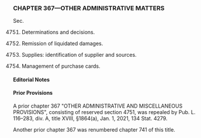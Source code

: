 ### **CHAPTER 367—OTHER ADMINISTRATIVE MATTERS** ###

Sec.

4751. Determinations and decisions.

4752. Remission of liquidated damages.

4753. Supplies: identification of supplier and sources.

4754. Management of purchase cards.

#### **Editorial Notes** ####

#### Prior Provisions ####

A prior chapter 367 "OTHER ADMINISTRATIVE AND MISCELLANEOUS PROVISIONS", consisting of reserved section 4751, was repealed by Pub. L. 116–283, div. A, title XVIII, §1864(a), Jan. 1, 2021, 134 Stat. 4279.

Another prior chapter 367 was renumbered chapter 741 of this title.